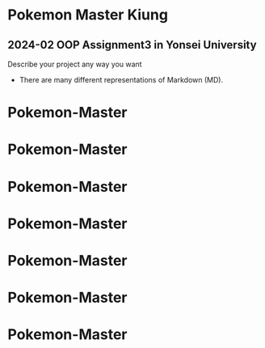 # Pokemon Master Kiung
## 2024-02 OOP Assignment3 in Yonsei University

Describe your project any way you want
- There are many different representations of Markdown (MD).
# Pokemon-Master
# Pokemon-Master
# Pokemon-Master
# Pokemon-Master
# Pokemon-Master
# Pokemon-Master
# Pokemon-Master
